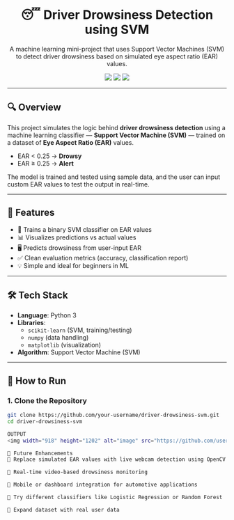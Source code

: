 <h1 align="center">😴 Driver Drowsiness Detection using SVM</h1>

<p align="center">
  A machine learning mini-project that uses Support Vector Machines (SVM) to detect driver drowsiness based on simulated eye aspect ratio (EAR) values.
</p>

<p align="center">
  <img src="https://img.shields.io/badge/Python-3.x-blue?logo=python">
  <img src="https://img.shields.io/badge/Model-Support%20Vector%20Machine-green">
  <img src="https://img.shields.io/badge/Status-Completed-brightgreen">
</p>

---

## 🔍 Overview

This project simulates the logic behind **driver drowsiness detection** using a machine learning classifier — **Support Vector Machine (SVM)** — trained on a dataset of **Eye Aspect Ratio (EAR)** values.

- EAR < 0.25 → **Drowsy**
- EAR ≥ 0.25 → **Alert**

The model is trained and tested using sample data, and the user can input custom EAR values to test the output in real-time.

---

## 🎯 Features

- 🧠 Trains a binary SVM classifier on EAR values
- 📊 Visualizes predictions vs actual values
- 🖥 Predicts drowsiness from user-input EAR
- ✅ Clean evaluation metrics (accuracy, classification report)
- 💡 Simple and ideal for beginners in ML

---

## 🛠 Tech Stack

- **Language**: Python 3
- **Libraries**: 
  - `scikit-learn` (SVM, training/testing)
  - `numpy` (data handling)
  - `matplotlib` (visualization)
- **Algorithm**: Support Vector Machine (SVM)

---

## 🚀 How to Run

### 1. Clone the Repository
```bash
git clone https://github.com/your-username/driver-drowsiness-svm.git
cd driver-drowsiness-svm

OUTPUT
<img width="918" height="1202" alt="image" src="https://github.com/user-attachments/assets/a614f4bd-f724-4c3a-b925-6957e24a9301" />

🔮 Future Enhancements
🔁 Replace simulated EAR values with live webcam detection using OpenCV

🎥 Real-time video-based drowsiness monitoring

📱 Mobile or dashboard integration for automotive applications

🤖 Try different classifiers like Logistic Regression or Random Forest

🧪 Expand dataset with real user data



